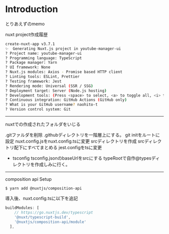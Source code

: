 # Introduction

とりあえずのmemo


nuxt project作成履歴

```sh
create-nuxt-app v3.7.1
✨  Generating Nuxt.js project in youtube-manager-ui
? Project name: youtube-manager-ui
? Programming language: TypeScript
? Package manager: Yarn
? UI framework: None
? Nuxt.js modules: Axios - Promise based HTTP client
? Linting tools: ESLint, Prettier
? Testing framework: Jest
? Rendering mode: Universal (SSR / SSG)
? Deployment target: Server (Node.js hosting)
? Development tools: (Press <space> to select, <a> to toggle all, <i> to invert selection)
? Continuous integration: GitHub Actions (GitHub only)
? What is your GitHub username? naohito-t
? Version control system: Git
```

---

nuxtでの作成されたフォルダをいじる

.gitファルダを削除
.githubディレクトリを一階層上にする。
git initをルートに設定
nuxt.config.jsをnuxt.config.tsに変更
srcディレクトリを作成
srcディレクトリ配下にすべてまとめる
jest.configをtsに変更

- tsconfig
tsconfig.jsonのbaseUrlをsrcにする
typeRootで自作@typesディレクトリを作成しみに行く。


---

composition api Setup

`$ yarn add @nuxtjs/composition-api`

導入後、nuxt.config.tsに以下を追記

```ts
buildModules: [
    // https://go.nuxtjs.dev/typescript
    '@nuxt/typescript-build',
    '@nuxtjs/composition-api/module'
  ],
```

